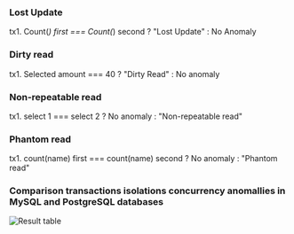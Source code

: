 ### Lost Update 
tx1. Count(*) first === Count(*) second ? "Lost Update" : No Anomaly

### Dirty read
tx1. Selected amount === 40 ? "Dirty Read" : No anomaly

### Non-repeatable read
tx1. select 1 === select 2 ? No anomaly : "Non-repeatable read"

### Phantom read
tx1. count(name) first === count(name) second ? No anomaly : "Phantom read"


### Comparison transactions isolations concurrency anomallies in MySQL and PostgreSQL databases 

![Result table]("./image.png")